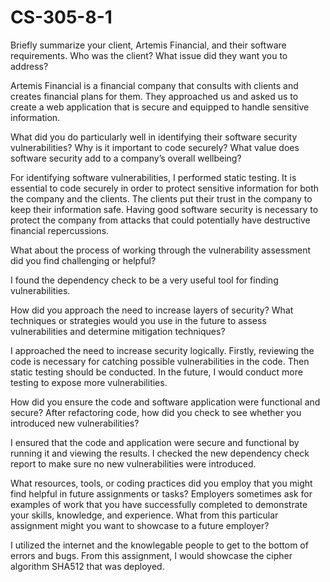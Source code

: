 # CS-305-8-1
Briefly summarize your client, Artemis Financial, and their software requirements. Who was the client? What issue did they want you to address?
    
Artemis Financial is a financial company that consults with clients and creates financial plans for them. They approached us and asked us to create a web application that is secure and equipped to handle sensitive information.

What did you do particularly well in identifying their software security vulnerabilities? Why is it important to code securely? What value does software security add to a company’s overall wellbeing?
     
 For identifying software vulnerabilities, I performed static testing. It is essential to code securely in order to protect sensitive information for both the company and the clients. The clients put their trust in the company to keep their information safe. Having good software security is necessary to protect the company from attacks that could potentially have destructive financial repercussions. 

What about the process of working through the vulnerability assessment did you find challenging or helpful?

I found the dependency check to be a very useful tool for finding vulnerabilities.

How did you approach the need to increase layers of security? What techniques or strategies would you use in the future to assess vulnerabilities and determine mitigation techniques?

I approached the need to increase security logically. Firstly, reviewing the code is necessary for catching possible vulnerabilities in the code. Then static testing should be conducted. In the future, I would conduct more testing to expose more vulnerabilities. 

How did you ensure the code and software application were functional and secure? After refactoring code, how did you check to see whether you introduced new vulnerabilities?

I ensured that the code and application were secure and functional by running it and viewing the results. I checked the new dependency check report to make sure no new vulnerabilities were introduced.

What resources, tools, or coding practices did you employ that you might find helpful in future assignments or tasks?
Employers sometimes ask for examples of work that you have successfully completed to demonstrate your skills, knowledge, and experience. What from this particular assignment might you want to showcase to a future employer?

I utilized the internet and the knowlegable people to get to the bottom of errors and bugs. From this assignment, I would showcase the cipher algorithm SHA512 that was deployed.
